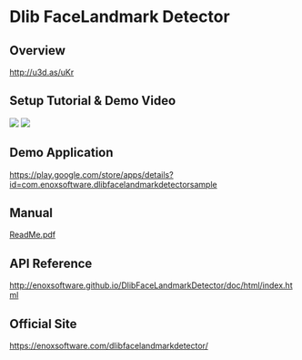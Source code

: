 Dlib FaceLandmark Detector
====================

Overview
-----
<http://u3d.as/uKr>  

Setup Tutorial & Demo Video
-----
[![](http://img.youtube.com/vi/xUw3LillWrs/0.jpg)](https://www.youtube.com/watch?v=xUw3LillWrs)
[![](http://img.youtube.com/vi/pwm66AC7lFk/0.jpg)](https://www.youtube.com/watch?v=pwm66AC7lFk)

Demo Application
-----
<https://play.google.com/store/apps/details?id=com.enoxsoftware.dlibfacelandmarkdetectorsample>

Manual
-----
[ReadMe.pdf](ReadMe.pdf)

API Reference
-----
<http://enoxsoftware.github.io/DlibFaceLandmarkDetector/doc/html/index.html>

Official Site
-----
<https://enoxsoftware.com/dlibfacelandmarkdetector/>